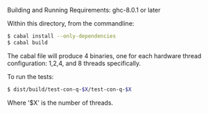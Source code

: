 Building and Running
 Requirements: ghc-8.0.1 or later

Within this directory, from the commandline:

```bash
$ cabal install --only-dependencies
$ cabal build
```
The cabal file will produce 4 binaries, one for each hardware thread configuration: 1,2,4, and 8 threads specifically.

To run the tests:

```bash
$ dist/build/test-con-q-$X/test-con-q-$X
```

Where '$X' is the number of threads.

